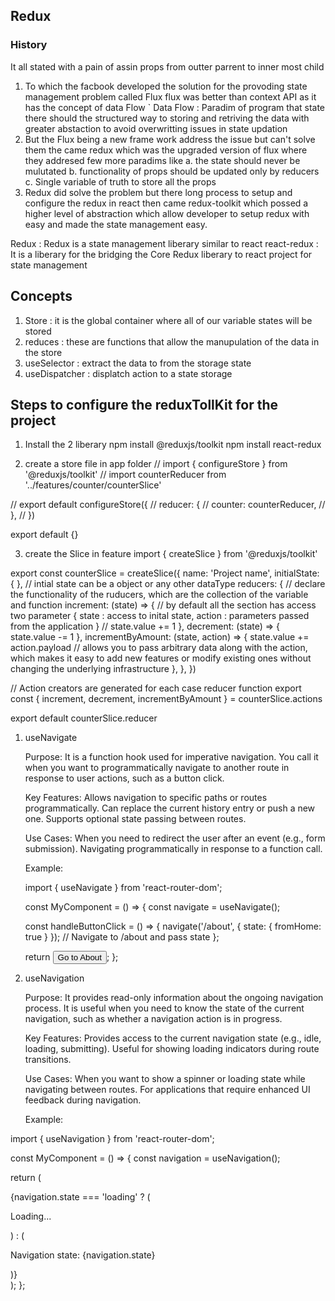## Redux

### History
It all stated with a pain of assin props from outter parrent to inner most child
1. To which the facbook developed the solution for the provoding state management problem called Flux
    flux was better than context API as it has the concept of data Flow
        ` Data Flow : Paradim of program that state there should the structured way to storing and retriving the data with greater abstaction to avoid overwritting issues in state updation
2. But the Flux being a new frame work address the issue but can't solve them
    the came redux which was the upgraded version of flux where they addresed few more paradims like
        a. the state should never be mulutated
        b. functionality of props should be updated only by reducers
        c. Single variable of truth to store all the props
3. Redux did solve the problem but there long process to setup and configure the redux in react
    then came redux-toolkit which possed a higher level of abstraction which allow developer to setup
    redux with easy and made the state management easy.

Redux : Redux is a state management liberary similar to react
react-redux : It is a liberary for the bridging the Core Redux liberary to react project for state management


## Concepts


1. Store : it is the global container where all of our variable states will be stored
2. reduces : these are functions that allow the manupulation of the data in the store
3. useSelector : extract the data to from the storage state
4. useDispatcher : displatch action to a state storage


## Steps to configure the reduxTollKit for the project
1. Install the 2 liberary
    npm install @reduxjs/toolkit
    npm install react-redux

2. create a store file in app folder
    // import { configureStore } from '@reduxjs/toolkit'
// import counterReducer from '../features/counter/counterSlice'

// export default configureStore({
//   reducer: {
//     counter: counterReducer,
//   },
// })

export default {}

3. create the Slice in feature
        import { createSlice } from '@reduxjs/toolkit'

export const counterSlice = createSlice({
  name: 'Project name',
  initialState: { }, // intial state can be a object or any other dataType
  reducers: { // declare the functionality of the ruducers, which are the collection of the variable and function
    increment: (state) => {
        // by default all the section has access two parameter
            { state : access to inital state,
              action : parameters passed from the application }
        //
      state.value += 1
    },
    decrement: (state) => {
      state.value -= 1
    },
    incrementByAmount: (state, action) => {
      state.value += action.payload // allows you to pass arbitrary data along with the action, which makes it  easy to add new features or modify existing ones without changing the underlying infrastructure
    },
  },
})

// Action creators are generated for each case reducer function
export const { increment, decrement, incrementByAmount } = counterSlice.actions

export default counterSlice.reducer





1. useNavigate

    Purpose:
    It is a function hook used for imperative navigation. You call it when you want to programmatically navigate to another route in response to user actions, such as a button click.

    Key Features:
        Allows navigation to specific paths or routes programmatically.
        Can replace the current history entry or push a new one.
        Supports optional state passing between routes.

    Use Cases:
        When you need to redirect the user after an event (e.g., form submission).
        Navigating programmatically in response to a function call.

    Example:

    import { useNavigate } from 'react-router-dom';

    const MyComponent = () => {
      const navigate = useNavigate();

      const handleButtonClick = () => {
        navigate('/about', { state: { fromHome: true } }); // Navigate to /about and pass state
      };

      return <button onClick={handleButtonClick}>Go to About</button>;
    };

2. useNavigation

    Purpose:
    It provides read-only information about the ongoing navigation process. It is useful when you need to know the state of the current navigation, such as whether a navigation action is in progress.

    Key Features:
        Provides access to the current navigation state (e.g., idle, loading, submitting).
        Useful for showing loading indicators during route transitions.

    Use Cases:
        When you want to show a spinner or loading state while navigating between routes.
        For applications that require enhanced UI feedback during navigation.

    Example:

import { useNavigation } from 'react-router-dom';

const MyComponent = () => {
  const navigation = useNavigation();

  return (
    <div>
      {navigation.state === 'loading' ? (
        <p>Loading...</p>
      ) : (
        <p>Navigation state: {navigation.state}</p>
      )}
    </div>
  );
};
